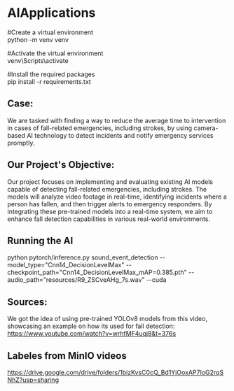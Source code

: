 # AIApplications  
#Create a virtual environment  
python -m venv venv  

#Activate the virtual environment  
venv\Scripts\activate  

#Install the required packages  
pip install -r requirements.txt  




## Case:

We are tasked with finding a way to reduce the average time to intervention in cases of fall-related emergencies, including strokes, by using camera-based AI technology to detect incidents and notify emergency services promptly.

## Our Project's Objective:

Our project focuses on implementing and evaluating existing AI models capable of detecting fall-related emergencies, including strokes. The models will analyze video footage in real-time, identifying incidents where a person has fallen, and then trigger alerts to emergency responders. By integrating these pre-trained models into a real-time system, we aim to enhance fall detection capabilities in various real-world environments.

## Running the AI
python pytorch/inference.py sound_event_detection --model_type="Cnn14_DecisionLevelMax" --checkpoint_path="Cnn14_DecisionLevelMax_mAP=0.385.pth" --audio_path="resources/R9_ZSCveAHg_7s.wav" --cuda


## Sources:
We got the idea of using pre-trained YOLOv8 models from this video, showcasing an example on how its used for fall detection:
https://www.youtube.com/watch?v=wrhfMF4uqj8&t=376s


## Labeles from MinIO videos
https://drive.google.com/drive/folders/1bizKvsC0cQ_Bd1YjOoxAP7IoG2rqSNhZ?usp=sharing